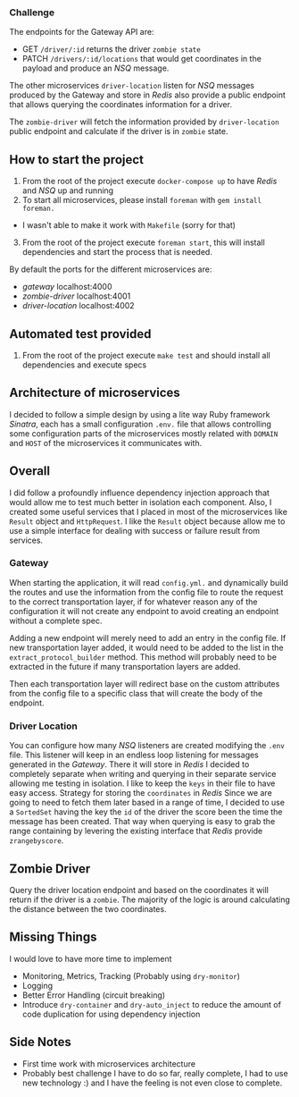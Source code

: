 ### Challenge

The endpoints for the Gateway API are:

- GET `/driver/:id` returns the driver `zombie state`
- PATCH `/drivers/:id/locations` that would get coordinates in the payload and produce an *NSQ* message.

The other microservices `driver-location` listen for *NSQ* messages produced by the Gateway and store in *Redis* also provide a public endpoint that allows querying the coordinates information for a driver.

The `zombie-driver` will fetch the information provided by `driver-location` public endpoint and calculate if the driver is in `zombie` state.

## How to start the project

1. From the root of the project execute `docker-compose up` to have *Redis* and *NSQ* up and running
2. To start all microservices, please install `foreman` with `gem install foreman.`
  - I wasn't able to make it work with `Makefile` (sorry for that)
3. From the root of the project execute `foreman start`, this will install dependencies and start the process that is needed.

By default the ports for the different microservices are:

- _gateway_ localhost:4000
- _zombie-driver_ localhost:4001
- _driver-location_ localhost:4002

## Automated test provided

1. From the root of the project execute `make test` and should install all dependencies and execute specs

## Architecture of microservices

I decided to follow a simple design by using a lite way Ruby framework *Sinatra*, each has a small configuration `.env.` file that allows controlling some configuration parts of the microservices mostly related with `DOMAIN` and `HOST` of the microservices it communicates with.

## Overall

I did follow a profoundly influence dependency injection approach that would allow me to test much better in isolation each component. Also, I created some useful services that I placed in most of the microservices like `Result` object and `HttpRequest`. I like the `Result` object because allow me to use a simple interface for dealing with success or failure result from services.

### Gateway

When starting the application, it will read `config.yml.` and dynamically build the routes and use the information from the config file to route the request to the correct transportation layer, if for whatever reason any of the configuration it will not create any endpoint to avoid creating an endpoint without a complete spec.

Adding a new endpoint will merely need to add an entry in the config file.
If new transportation layer added, it would need to be added to the list in the `extract_protocol_builder` method. This method will probably need to be extracted in the future if many transportation layers are added.

Then each transportation layer will redirect base on the custom attributes from the config file to a specific class that will create the body of the endpoint.

### Driver Location

You can configure how many *NSQ* listeners are created modifying the `.env` file. This listener will keep in an endless loop listening for messages generated in the *Gateway*.
There it will store in *Redis* I decided to completely separate when writing and querying in their separate service allowing me testing in isolation.
I like to keep the `keys` in their file to have easy access.
Strategy for storing the `coordinates` in *Redis*
Since we are going to need to fetch them later based in a range of time, I decided to use a `SortedSet` having the key the `id` of the driver the score been the time the message has been created. That way when querying is easy to grab the range containing by levering the existing interface that *Redis* provide `zrangebyscore`.

## Zombie Driver

Query the driver location endpoint and based on the coordinates it will return if the driver is a `zombie`.
The majority of the logic is around calculating the distance between the two coordinates.

## Missing Things

I would love to have more time to implement

- Monitoring, Metrics, Tracking (Probably using `dry-monitor`)
- Logging
- Better Error Handling (circuit breaking)
- Introduce `dry-container` and `dry-auto_inject` to reduce the amount of code duplication for using dependency injection

## Side Notes

- First time work with microservices architecture
- Probably best challenge I have to do so far, really complete, I had to use new technology :) and I have the feeling is not even close to complete.






